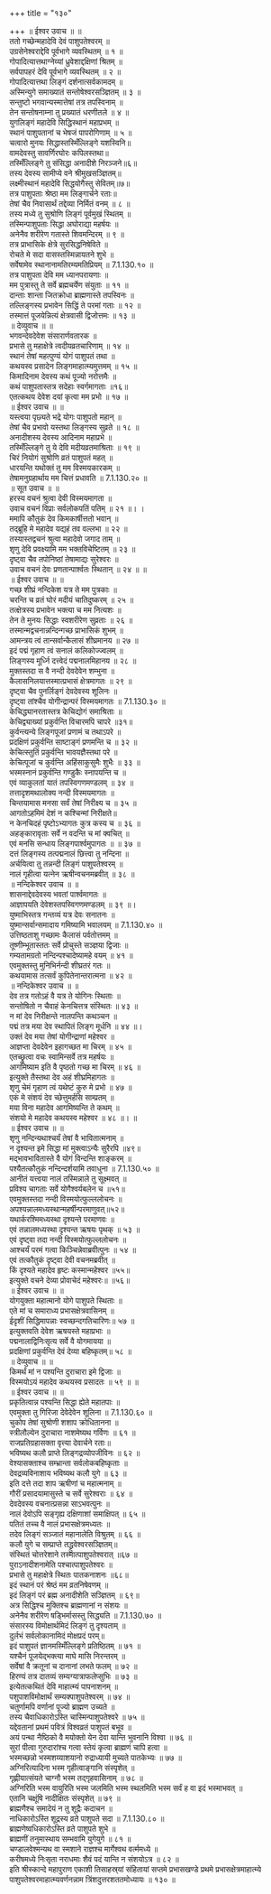 +++
title = "१३०"

+++
॥ ईश्वर उवाच ॥ ॥  
ततो गच्छेन्महादेवि देवं पाशुपतेश्वरम् ॥  
उग्रसेनेश्वराद्देवि पूर्वभागे व्यवस्थितम् ॥ १ ॥  
गोपादित्यात्तथाग्नेय्यां ध्रुवेशाद्दक्षिणां श्रितम् ॥  
सर्वपापहरं देवि पूर्वभागे व्यवस्थितम् ॥ २ ॥  
गोपादित्यात्तथा लिङ्गं दर्शनात्सर्वकामदम् ॥  
अस्मिन्युगे समाख्यातं सन्तोषेश्वरसञ्ज्ञितम् ॥ ३ ॥  
सन्तुष्टो भगवान्यस्मात्तेषां तत्र तपस्विनाम् ॥  
तेन सन्तोषनाम्ना तु प्रख्यातं धरणीतले ॥ ४ ॥  
युगलिङ्गं महादेवि सिद्धिस्थानं महाप्रभम् ॥  
स्थानं पाशुपतानां च भेषजं पापरोगिणाम् ॥ ५ ॥  
चत्वारो मुनयः सिद्धास्तस्मिँल्लिङ्गे यशस्विनि॥  
वामदेवस्तु सावर्णिरघोरः कपिलस्तथा॥  
तस्मिँल्लिङ्गे तु संसिद्धा अनादीशे निरञ्जने॥६॥  
तस्य देवस्य सामीप्ये वने श्रीमुखसञ्ज्ञितम्॥  
लक्ष्मीस्थानं महादेवि सिद्धयोगैस्तु सेवितम्॥७॥  
तत्र पाशुपताः श्रेष्ठा मम लिङ्गार्चने रताः॥  
तेषां चैव निवासार्थं तद्देव्या निर्मितं वनम् ॥ ८ ॥  
तस्य मध्ये तु सुश्रोणि लिङ्गं पूर्वमुखं स्थितम् ॥  
तस्मिन्पाशुपताः सिद्धा अघोराद्या महर्षयः ॥  
अनेनैव शरीरेण गतास्ते शिवमन्दिरम् ॥ ९ ॥  
तत्र प्राभासिके क्षेत्रे सुरसिद्धनिषेविते ॥  
रोचते मे सदा वासस्तस्मिन्नायतने शुभे ॥  
सर्वेषामेव स्थानानामतिरम्यमतिप्रियम् ॥ 7.1.130.१० ॥  
तत्र पाशुपता देवि मम ध्यानपरायणाः ॥  
मम पुत्रास्तु ते सर्वे ब्रह्मचर्येण संयुताः ॥ ११ ॥  
दान्ताः शान्ता जितक्रोधा ब्राह्मणास्ते तपस्विनः ॥  
तल्लिङ्गस्य प्रभावेन सिद्धिं ते परमां गताः ॥ १२ ॥  
तस्मात्तं पूजयेन्नित्यं क्षेत्रवासी द्विजोत्तमः ॥ १३ ॥  
॥ देव्युवाच ॥ ॥  
भगवन्देवदेवेश संसारार्णवतारक ॥  
प्रभासे तु महाक्षेत्रे त्वदीयव्रतचारिणाम् ॥ १४ ॥  
स्थानं तेषां महत्पुण्यं योगं पाशुपतं तथा ॥  
कथयस्व प्रसादेन लिङ्गमाहात्म्यमुत्तमम् ॥ १५ ॥  
किमादिनाम देवस्य कथं पूज्यो नरोत्तमैः ॥  
कथं पाशुपतास्तत्र सदेहाः स्वर्गमागताः ॥१६॥  
एतत्कथय देवेश दयां कृत्वा मम प्रभो ॥ १७ ॥  
॥ ईश्वर उवाच ॥ ॥  
यस्त्वया पृछ्यते भद्रे योगः पाशुपतो महान् ॥  
तेषां चैव प्रभावो यस्तथा लिङ्गस्य सुव्रते ॥ १८ ॥  
अनादीशस्य देवस्य आदिनाम महाप्रभे ॥  
तस्मिँल्लिङ्गे तु ये देवि मदीयव्रतमाश्रिताः ॥ १९ ॥  
चिरं नियोगं सुश्रोणि व्रतं पाशुपतं महत् ॥  
धारयन्ति यथोक्तं तु मम विस्मयकारकम् ॥  
तेषामनुग्रहार्थाय मम चित्तं प्रधावति ॥ 7.1.130.२० ॥  
॥ सूत उवाच ॥ ॥  
हरस्य वचनं श्रुत्वा देवी विस्मयमागता ॥  
उवाच वचनं विप्राः सर्वलोकपतिं पतिम् ॥ २१ ॥। ।  
ममापि कौतुकं देव किमकार्षीत्ततो भवान् ॥  
तद्ब्रूहि मे महादेव यद्यहं तव वल्लभा ॥ २२ ॥  
तस्यास्तद्वचनं श्रुत्वा महादेवो जगाद ताम् ॥  
शृणु देवि प्रवक्ष्यामि मम भक्तविचेष्टितम् ॥ २३ ॥  
दृष्ट्वा चैव तपोनिष्ठां तेषामाद्यः सुरेश्वरः ॥  
उवाच वचनं देवः प्रणतान्पार्श्वतः स्थितान् ॥ २४ ॥ ॥  
॥ ईश्वर उवाच ॥ ॥  
गच्छ शीघ्रं नन्दिकेश यत्र ते मम पुत्रकाः ॥  
चरन्ति च व्रतं घोरं मदीयं चातिदुष्करम् ॥ २५ ॥  
तत्क्षेत्रस्य प्रभावेन भक्त्या च मम नित्यशः ॥  
तेन ते मुनयः सिद्धाः स्वशरीरेण सुव्रताः ॥ २६ ॥  
तस्मान्मद्वचनान्नन्दिन्गच्छ प्राभासिकं शुभम् ॥  
आमन्त्रय त्वं तान्सर्वान्कैलासं शीघ्रमानय ॥ २७ ॥  
इदं पद्मं गृहाण त्वं सनालं कलिकोज्ज्वलम् ॥  
लिङ्गस्य मूर्ध्नि दत्त्वेदं पद्मनालमिहानय ॥ २८ ॥  
मुक्तस्तदा स वै नन्दी देवदेवेन शम्भुना ॥  
कैलासनिलयात्तस्मात्प्रभासं क्षेत्रमागतः ॥ २९ ॥  
दृष्ट्वा चैव पुनर्लिङ्गं देवदेवस्य शूलिनः ॥  
दृष्ट्वा तांश्चैव योगीन्द्रान्परं विस्मयमागतः ॥ 7.1.130.३० ॥  
केचिद्ध्यानरतास्तत्र केचिद्योगं समाश्रिताः ॥  
केचिद्व्याख्यां प्रकुर्वन्ति विचारमपि चापरे ॥३१॥  
कुर्वन्त्यन्ये लिङ्गपूजां प्रणामं च तथाऽपरे ॥  
प्रदक्षिणं प्रकुर्वन्ति साष्टाङ्गं प्रणमन्ति च ॥ ३२ ॥  
केचित्स्तुतिं प्रकुर्वन्ति भावयज्ञैस्तथा परे ॥  
केचित्पूजां च कुर्वन्ति अहिंसाकुसुमैः शुभैः ॥ ३३ ॥  
भस्मस्नानं प्रकुर्वन्ति गण्डुकैः स्नापयन्ति च ॥  
एवं व्याकुलतां यातं तपस्विगणमण्डलम् ॥ ३४ ॥  
तत्तादृशमथालोक्य नन्दी विस्मयमागतः ॥  
चिन्तयामास मनसा सर्वं तेषां निरीक्ष्य च ॥ ३५ ॥  
आगतोऽहमिमं देशं न कश्चिन्मां निरीक्षते॥  
न केनचिदहं पृष्टोऽभ्यागतः कुत्र कस्य च ॥ ३६ ॥  
अहङ्कारावृताः सर्वे न वदन्ति च मां क्वचित् ॥  
एवं मनसि सन्धाय लिङ्गपार्श्वमुपागतः ॥ ॥ ३७ ॥  
दत्तं लिङ्गस्य तत्पद्मनालं छित्त्वा तु नन्दिना ॥  
अर्चयित्वा तु तन्नन्दी लिङ्गं पाशुपतेश्वरम् ॥  
नालं गृहीत्वा यत्नेन ऋषीन्वचनमब्रवीत् ॥ ३८ ॥  
॥ नन्दिकेश्वर उवाच ॥ ॥  
शासनाद्देवदेवस्य भवतां पार्श्वमागतः ॥  
आज्ञापयति देवेशस्तपस्विगणमण्डलम् ॥ ३९ ॥।  
युष्माभिस्तत्र गन्तव्यं यत्र देवः सनातनः ॥  
युष्मान्सर्वान्समादाय गमिष्यामि भवालयम् ॥ 7.1.130.४० ॥  
उत्तिष्ठताशु गच्छामः कैलासं पर्वतोत्तमम् ॥  
तूष्णीम्भूतास्ततः सर्वे प्रोचुस्ते सञ्ज्ञया द्विजाः ॥  
गम्यतामग्रतो नन्दिन्पश्चादेष्यामहे वयम् ॥ ४१ ॥  
एवमुक्तस्तु मुनिभिर्नन्दी शीघ्रतरं गतः ॥  
कथयामास तत्सर्वं कुपितेनान्तरात्मना ॥ ४२ ॥  
॥ नन्दिकेश्वर उवाच ॥ ॥  
देव तत्र गतोऽहं वै यत्र ते योगिनः स्थिताः ॥  
सन्तोषितो न चैवाहं केनचित्तत्र संस्थितः ॥ ४३ ॥  
न मां देव निरीक्षन्ते नालपन्ति कथञ्चन ॥  
पद्मं तत्र मया देव स्थापितं लिङ्ग मूर्धनि ॥ ४४ ॥।  
उक्तं देव मया तेषां योगीन्द्राणां महेश्वर ॥  
आज्ञप्ता देवदेवेन इहागच्छत मा चिरम् ॥ ४५ ॥  
एतच्छ्रुत्वा वचः स्वामिन्सर्वे तत्र महर्षयः ॥  
आगमिष्याम इति वै पृष्ठतो गच्छ मा चिरम् ॥ ४६ ॥  
इत्युक्ते तैस्तथा देव अहं शीघ्रमिहागतः ॥  
शृणु चेमं गृहाण त्वं यथेष्टं कुरु मे प्रभो ॥ ४७ ॥  
एकं मे संशयं देव च्छेत्तुमर्हसि साम्प्रतम् ॥  
मया विना महादेव आगमिष्यन्ति ते कथम् ॥  
संशयो मे महादेव कथयस्व महेश्वर ॥ ४८ ॥। ॥  
॥ ईश्वर उवाच ॥ ॥  
शृणु नन्दिन्यथाश्चर्यं तेषां वै भावितात्मनाम् ॥  
न दृश्यन्त इमे सिद्धा मां मुक्त्वाऽन्यैः सुरैरपि ॥४९॥  
मद्भावभावितास्ते वै योगं विन्दन्ति शाङ्करम् ॥  
पश्यैतत्कौतुकं नन्दिन्दर्शयामि तवाधुना ॥ 7.1.130.५० ॥  
आनीतं यत्त्वया नालं तस्मिन्नाले तु सूक्ष्मवत् ॥  
प्रविश्य चागताः सर्वे योगैश्वर्यबलेन च ॥५१॥  
एवमुक्तस्तदा नन्दी विस्मयोत्फुल्ललोचनः ॥  
अपश्यन्नालमध्यस्थान्महर्षीन्परमाणुवत्॥५२॥  
यथार्करश्मिमध्यस्था दृश्यन्ते परमाणवः ॥  
एवं तन्नालमध्यस्था दृश्यन्त ऋषयः पृथक् ॥ ५३ ॥  
एवं दृष्ट्वा तदा नन्दी विस्मयोत्फुल्ललोचनः ॥  
आश्चर्यं परमं गत्वा किञ्चिन्नेवाब्रवीत्पुनः ॥ ५४ ॥  
एवं तत्कौतुकं दृष्ट्वा देवी वचनमब्रवीत् ॥  
किं दृश्यते महादेव हृष्टः कस्मान्महेश्वर ॥५५॥  
इत्युक्ते वचने देव्या प्रोवाचेदं महेश्वरः॥ ॥५६॥  
॥ ईश्वर उवाच ॥ ॥  
योगयुक्ता महात्मानो योगे पाशुपते स्थिताः ॥  
एते मां च समाराध्य प्रभासक्षेत्रवासिनम् ॥  
ईदृशीं सिद्धिमापन्नाः स्वच्छन्दगतिचारिणः॥ ५७ ॥  
इत्युक्तवति देवेश ऋषयस्ते महाप्रभाः ॥  
पद्मनालाद्विनिःसृत्य सर्वे वै योगमायया ॥  
प्रदक्षिणां प्रकुर्वन्ति देवं देव्या बहिष्कृतम्॥ ५८ ॥  
॥ देव्युवाच ॥ ॥  
किमर्थं मां न पश्यन्ति दुराचारा इमे द्विजाः ॥  
विस्मयोऽयं महादेव कथयस्व प्रसादतः ॥ ५९ ॥ ॥  
॥ ईश्वर उवाच ॥ ॥  
प्रकृतित्वान्न पश्यन्ति सिद्धा ह्येते महातपाः ॥  
एवमुक्ता तु गिरिजा देवेदेवेन शूलिना ॥ 7.1.130.६० ॥  
चुकोप तेषां सुश्रोणी शशाप क्रोधितानना ॥  
स्त्रीलौल्येन दुराचारा नाशमेष्यथ गर्विणः ॥ ६१ ॥  
राजप्रतिग्रहासक्ता वृत्त्या देवार्चने रताः॥  
भविष्यथ कलौ प्राप्ते लिङ्गद्रव्योपजीविनः ॥ ६२ ॥  
वेश्यासक्ताश्च सम्भ्रान्ता सर्वलोकबहिष्कृताः ॥  
देवद्रव्यविनाशाय भविष्यथ कलौ युगे ॥ ६३ ॥  
इति दत्ते तदा शाप ऋषीणां च महात्मनाम् ॥  
गौरीं प्रसादयामासुस्ते च सर्वे सुरेश्वराः ॥ ६४ ॥  
देवदेवस्य वचनात्प्रसन्ना साऽभवत्पुनः ॥  
नालं देवोऽपि सङ्गृह्य दक्षिणाशां समाक्षिपत् ॥ ६५ ॥  
पतितं तच्च वै नालं प्रभासक्षेत्रमध्यतः ॥  
तदेव लिङ्गं सञ्जातं महानालेति विश्रुतम् ॥ ६६ ॥  
कलौ युगे च सम्प्राप्ते तद्ध्रुवेश्वरसञ्ज्ञितम्॥  
संस्थितं चोत्तरेशाने तस्मात्पाशुपतेश्वरात् ॥६७ ॥  
पुराऽनादीशनामेति पश्चात्पाशुपतेश्वरः ॥  
प्रभासे तु महाक्षेत्रे स्थितः पातकनाशनः ॥६८॥  
इदं स्थानं परं श्रेष्ठं मम व्रतनिषेवणम् ॥  
इदं लिङ्गं परं ब्रह्म अनादीशेति सञ्ज्ञितम् ॥ ६९॥  
अत्र सिद्धिश्च मुक्तिश्च ब्राह्मणानां न संशयः ॥  
अनेनैव शरीरेण षड्भिर्मासस्तु सिद्ध्यति ॥ 7.1.130.७० ॥  
 संसारस्य विमोक्षार्थमिदं लिङ्गं तु दृश्यताम् ॥  
दुर्लभं सर्वलोकानामिदं मोक्षप्रदं परम्॥  
इदं पाशुपतं ज्ञानमस्मिँल्लिङ्गे प्रतिष्ठितम् ॥ ७१ ॥  
यश्चैनं पूजयेद्भक्त्या माघे मासि निरन्तरम् ॥  
सर्वेषां वै क्रतूनां च दानानां लभते फलम् ॥ ७२ ॥  
हिरण्यं तत्र दातव्यं सम्यग्यात्राफलेप्सुभिः ॥ ७३ ॥  
इत्येतत्कथितं देवि माहात्म्यं पापनाशनम् ॥  
पशुपाशविमोक्षार्थं सम्यक्पाशुपतेश्वरम् ॥ ७४ ॥  
चतुर्णामपि वर्णानां पूज्यो ब्राह्मण उच्यते ॥  
तस्य चैवाधिकारोऽस्ति चास्मिन्पाशुपतेश्वरे ॥ ७५ ॥  
यद्देवतानां प्रथमं पवित्रं विश्वव्रतं पाशुपतं बभूव ॥  
अयं पन्था नैष्ठिको वै मयोक्तो येन देवा यान्ति भुवनानि विश्वा ॥ ७६ ॥  
सुरां पीत्वा गुरुदारांश्च गत्वा स्तेयं कृत्वा ब्राह्मणं चापि हत्वा ॥  
भस्मच्छन्नो भस्मशय्याशयानो रुद्राध्यायी मुच्यते पातकेभ्यः ॥ ७७ ॥  
अग्निरित्यादिना भस्म गृहीत्वाङ्गानि संस्पृशेत् ॥  
गृह्णीयात्संयते चाग्नौ भस्म तद्गृहवासिनाम् ॥ ७८ ॥  
अग्निरिति भस्म वायुरिति भस्म जलमिति भस्म स्थलमिति भस्म सर्वं ह वा इदं भस्माभवत् ॥  
एतानि चक्षूंषि नादीक्षितः संस्पृशेत् ॥ ७९ ॥  
ब्राह्मणैश्च समादेयं न तु शूद्रैः कदाचन ॥  
नाधिकारोऽस्ति शूद्रस्य व्रते पाशुपते सदा ॥ 7.1.130.८० ॥  
ब्राह्मणेष्वधिकारोऽस्ति व्रते पाशुपते शुभे ॥  
ब्राह्मणीं तनुमास्थाय सम्भवामि युगेयुगे ॥ ८१ ॥  
चण्डालवेश्मन्यथ वा स्मशाने राज्ञश्च मार्गेश्वथ वर्त्ममध्ये ॥  
करीषमध्ये निःसृता नराधमाः शैवं पदं यान्ति न संशयोऽत्र ॥ ८२ ॥  
इति श्रीस्कान्दे महापुराण एकाशी तिसाहस्र्यां संहितायां सप्तमे प्रभासखण्डे प्रथमे प्रभासक्षेत्रमाहात्म्ये पाशुपतेश्वरमाहात्म्यवर्णनन्नाम त्रिंशदुत्तरशततमोध्यायः ॥ १३० ॥